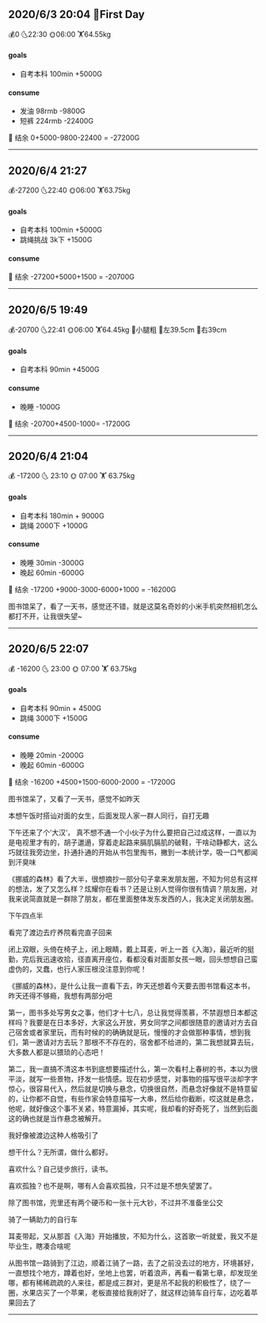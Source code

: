 ## 2020/6/3 20:04  🚩First Day 

💰0        🌜22:30        🌞06:00        🏋64.55kg        



#### goals

- 自考本科 100min  +5000G



#### consume

- 发油 98rmb  -9800G
- 短裤 224rmb -22400G

💸 结余 0+5000-9800-22400 = -27200G

------

## 2020/6/4 21:27 

💰-27200        🌜22:40        🌞06:00        🏋63.75kg       



#### goals

- 自考本科 100min  +5000G
- 跳绳挑战 3k下  +1500G



#### consume



💸 结余 -27200+5000+1500 = -20700G

------





## 2020/6/5 19:49 

💰-20700       🌜22:41       🌞06:00        🏋64.45kg        🦵小腿粗  🍗左39.5cm  🍗右39cm



#### goals

- 自考本科 90min  +4500G



#### consume

- 晚睡 -1000G

💸 结余 -20700+4500-1000= -17200G

------





## 2020/6/4 21:04  

💰 -17200    🌜  23:10    🌞 07:00   🏋 63.75kg     



#### goals

- 自考本科 180min  + 9000G
- 跳绳 2000下 +1000G



#### consume

- 晚睡 30min   -3000G
- 晚起 60min   -6000G

💸 结余  -17200 +9000-3000-6000+1000 = -16200G


图书馆呆了，看了一天书，感觉还不错，就是这莫名奇妙的小米手机突然相机怎么都打不开，让我很失望~

------


## 2020/6/5 22:07  

💰 -16200    🌜  23:00    🌞 07:00   🏋 63.75kg     



#### goals

- 自考本科 90min  + 4500G
- 跳绳 3000下 +1500G



#### consume

- 晚睡 20min   -2000G
- 晚起 60min   -6000G

💸 结余  -16200 +4500+1500-6000-2000 = -17200G


图书馆呆了，又看了一天书，感觉不如昨天

本想午饭时搭讪对面的女生，后面发现人家一群人同行，自打无趣

下午还来了个’大汉‘， 真不想不通一个小伙子为什么要把自己过成这样，一直以为是电视里才有的，胡子邋遢，穿着走起路来膈肌膈肌的破鞋，干啥动静都大，这么巧就往我旁边坐，扑通扑通的开始从书包里掏书，撇到一本统计学，吸一口气都闻到汗臭味

《挪威的森林》看了大半，很想摘抄一部分句子拿来发朋友圈，不知为何总有这样的想法，发了又怎么样？炫耀你在看书？还是让别人觉得你很有情调？朋友圈，对我来说简直就是一群除了朋友，都在里面整体发东发西的人，我决定关闭朋友圈。

下午四点半

看完了渡边去疗养院看完直子回来

闭上双眼，头倚在椅子上，闭上眼睛，戴上耳麦，听上一首《入海》，最近听的挺勤，完后我迅速收拾，径直离开座位，看都没看对面那女孩一眼，回头想想自己蛮虚伪的，又蠢，也行人家压根没注意到你呢！

《挪威的森林》，是什么让我一直看下去，昨天还想着今天要去图书馆看这本书，昨天还得不够瘾，我想有两部分吧

第一，图书多处写男女之事，他们才十七八，总让我觉得羡慕，不禁遐想日本都这样吗？我要是在日本多好，大家这么开放，男女同学之间都很随意的邀请对方去自己宿舍或者家里玩，而有时候的的确确就是玩，慢慢的才会做那种事情，想到我们，第一邀请对方去玩？那根不不存在的，宿舍都不给进的，第二我想就算去玩，大多数人都是以猥琐的心态吧！

第二，我一直搞不清这本书到底想要描述什么，第一次看村上春树的书，本以为很平淡，就写一些景物，抒发一些情感。现在初步感觉，对事物的描写很平淡却字字惊心，很容易代入，然后就是切换与悬念，切换很自然，而悬念好像就不是特意留的，让你都不自觉，有些作家会特意描写一大串，然后给你截断，哎这就是悬念，他呢，就好像这个事不关紧，特意漏掉，其实呢，我却看的好奇死了，当然到后面这的确也就是当作悬念被解开。

我好像被渡边这种人格吸引了

想干什么？无所谓，做什么都好。

喜欢什么？自己徒步旅行，读书。

喜欢孤独？也不是啊，哪有人会喜欢孤独，只不过是不想失望罢了。

除了图书馆，兜里还有两个硬币和一张十元大钞，不过并不准备坐公交

骑了一辆助力的自行车

耳麦带起，又从那首《入海》开始播放，不知为什么，这首歌一听就爱，我又不是毕业生，瞎凑合啥呢

从图书馆一路骑到了江边，顺着江骑了一路，去了之前没去过的地方，环境甚好，一直想找个地方，蹲着也好，坐地上也罢，听着浪声，再看一看第七章，却发现坐哪，都有稀稀疏疏的人来往，都是成三群对，更是吊不起我的积极性了，绕了一圈，水果店买了一个苹果，老板直接给我削好了，就这样边骑车自行车，边吃着苹果回去了

------













